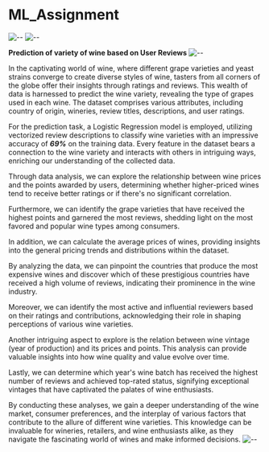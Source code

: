 # ML_Assignment
![--](https://raw.githubusercontent.com/andreasbm/readme/master/assets/lines/rainbow.png)
![--](https://raw.githubusercontent.com/andreasbm/readme/master/assets/lines/rainbow.png)

**Prediction of variety of wine based on User Reviews**
![--](https://raw.githubusercontent.com/andreasbm/readme/master/assets/lines/rainbow.png)

In the captivating world of wine, where different grape varieties and yeast strains converge to create diverse styles of wine, tasters from all corners of the globe offer their insights through ratings and reviews. This wealth of data is harnessed to predict the wine variety, revealing the type of grapes used in each wine. The dataset comprises various attributes, including country of origin, wineries, review titles, descriptions, and user ratings.

For the prediction task, a Logistic Regression model is employed, utilizing vectorized review descriptions to classify wine varieties with an impressive accuracy of ***69%*** on the training data. Every feature in the dataset bears a connection to the wine variety and interacts with others in intriguing ways, enriching our understanding of the collected data.

Through data analysis, we can explore the relationship between wine prices and the points awarded by users, determining whether higher-priced wines tend to receive better ratings or if there's no significant correlation.

Furthermore, we can identify the grape varieties that have received the highest points and garnered the most reviews, shedding light on the most favored and popular wine types among consumers.

In addition, we can calculate the average prices of wines, providing insights into the general pricing trends and distributions within the dataset.

By analyzing the data, we can pinpoint the countries that produce the most expensive wines and discover which of these prestigious countries have received a high volume of reviews, indicating their prominence in the wine industry.

Moreover, we can identify the most active and influential reviewers based on their ratings and contributions, acknowledging their role in shaping perceptions of various wine varieties.

Another intriguing aspect to explore is the relation between wine vintage (year of production) and its prices and points. This analysis can provide valuable insights into how wine quality and value evolve over time.

Lastly, we can determine which year's wine batch has received the highest number of reviews and achieved top-rated status, signifying exceptional vintages that have captivated the palates of wine enthusiasts.

By conducting these analyses, we gain a deeper understanding of the wine market, consumer preferences, and the interplay of various factors that contribute to the allure of different wine varieties. This knowledge can be invaluable for wineries, retailers, and wine enthusiasts alike, as they navigate the fascinating world of wines and make informed decisions.
![--](https://raw.githubusercontent.com/andreasbm/readme/master/assets/lines/rainbow.png)
